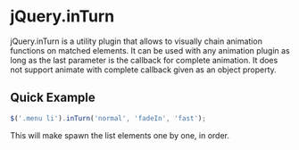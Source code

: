 # jQuery.inTurn

jQuery.inTurn is a utility plugin that allows to visually chain animation
functions on matched elements.
It can be used with any animation plugin as long as the last parameter is the callback
for complete animation. It does not support animate with complete callback given
as an object property.

## Quick Example

```js
$('.menu li').inTurn('normal', 'fadeIn', 'fast');
```
This will make spawn the list elements one by one, in order.
